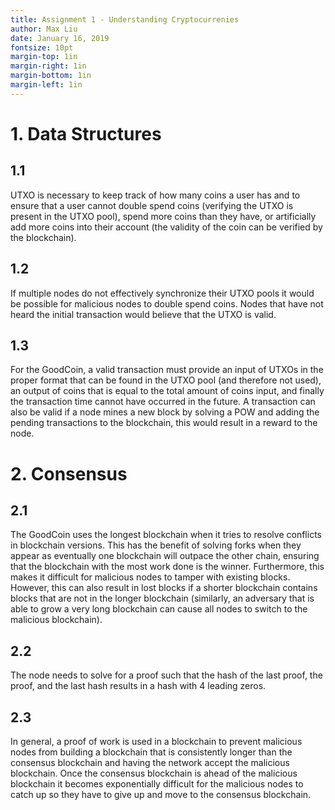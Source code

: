 ```yaml
---
title: Assignment 1 - Understanding Cryptocurrenies
author: Max Liu
date: January 16, 2019
fontsize: 10pt
margin-top: 1in
margin-right: 1in
margin-bottom: 1in
margin-left: 1in
---
```


# 1. Data Structures

## 1.1

UTXO is necessary to keep track of how many coins a user has and to ensure
that a user cannot double spend coins (verifying the UTXO is present in the
UTXO pool), spend more coins than they have, or 
artificially add more coins into their account (the validity of the coin can
be verified by the blockchain).

## 1.2

If multiple nodes do not effectively synchronize their UTXO pools it would be
possible for malicious nodes to double spend coins. Nodes that have not heard
the initial transaction would believe that the UTXO is valid.

## 1.3

For the GoodCoin, a valid transaction must provide an input of UTXOs in the 
proper format that can be found in the UTXO pool (and therefore not used),
an output of coins that is equal to the total amount of coins input, and
finally the transaction time cannot have occurred in the future. A
transaction can also be valid if a node mines a new block by solving a POW
and adding the pending transactions to the blockchain, this would result in
a reward to the node. 

# 2. Consensus

## 2.1

The GoodCoin uses the longest blockchain when it tries to resolve conflicts
in blockchain versions. This has the benefit of solving forks when they appear
as eventually one blockchain will outpace the other chain, ensuring that the 
blockchain with the most work done is the winner. Furthermore, this makes it
difficult for malicious nodes to tamper with existing blocks. However, this
can also result in lost blocks if a shorter blockchain contains blocks that
are not in the longer blockchain (similarly, an adversary that is able to grow
a very long blockchain can cause all nodes to switch to the malicious
blockchain).  

## 2.2

The node needs to solve for a proof such that the hash of the last proof,
the proof, and the last hash results in a hash with 4 leading zeros.

## 2.3

In general, a proof of work is used in a blockchain to prevent malicious nodes
from building a blockchain that is consistently longer than the consensus 
blockchain and having the network accept the malicious blockchain. Once the 
consensus blockchain is ahead of the malicious blockchain it becomes 
exponentially difficult for the malicious nodes to catch up so they have to 
give up and move to the consensus blockchain.
